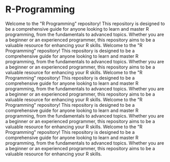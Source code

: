 # R-Programming
Welcome to the "R Programming" repository! This repository is designed to be a comprehensive guide for anyone looking to learn and master R programming, from the fundamentals to advanced topics. Whether you are a beginner or an experienced programmer, this repository aims to be a valuable resource for enhancing your R skills.
Welcome to the "R Programming" repository! This repository is designed to be a comprehensive guide for anyone looking to learn and master R programming, from the fundamentals to advanced topics. Whether you are a beginner or an experienced programmer, this repository aims to be a valuable resource for enhancing your R skills.
Welcome to the "R Programming" repository! This repository is designed to be a comprehensive guide for anyone looking to learn and master R programming, from the fundamentals to advanced topics. Whether you are a beginner or an experienced programmer, this repository aims to be a valuable resource for enhancing your R skills.
Welcome to the "R Programming" repository! This repository is designed to be a comprehensive guide for anyone looking to learn and master R programming, from the fundamentals to advanced topics. Whether you are a beginner or an experienced programmer, this repository aims to be a valuable resource for enhancing your R skills.
Welcome to the "R Programming" repository! This repository is designed to be a comprehensive guide for anyone looking to learn and master R programming, from the fundamentals to advanced topics. Whether you are a beginner or an experienced programmer, this repository aims to be a valuable resource for enhancing your R skills.

